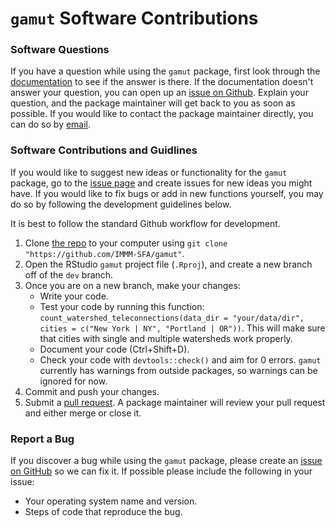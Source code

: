 # `gamut` Software Contributions

[repository]: https://github.com/IMMM-SFA/gamut
[issues]: https://github.com/IMMM-SFA/gamut/issues
[new_issue]: https://github.com/IMMM-SFA/gamut/issues/new
[readme]: https://github.com/IMMM-SFA/gamut#readme
[email]: kristian.nelson@pnnl.gov


### Software Questions

If you have a question while using the `gamut` package, first look through the [documentation][readme] to see if the answer is there. If the documentation doesn't answer your question, you can open up an [issue on Github][new_issue]. Explain your question, and the package maintainer will get back to you as soon as possible. If you would like to contact the package maintainer directly, you can do so by [email][email].

### Software Contributions and Guidlines

If you would like to suggest new ideas or functionality for the `gamut` package, go to the [issue page][issues] and create issues for new ideas you might have. If you would like to fix bugs or add in new functions yourself, you may do so by following the development guidelines below.

It is best to follow the standard Github workflow for development.

1. Clone [the repo][repository] to your computer using `git clone "https://github.com/IMMM-SFA/gamut"`. 
2. Open the RStudio `gamut` project file (`.Rproj`), and create a new branch off of the `dev` branch.
3. Once you are on a new branch, make your changes:
    * Write your code.
    * Test your code by running this function: `count_watershed_teleconnections(data_dir = "your/data/dir", cities = c("New York | NY", "Portland | OR"))`. This will make sure that cities with single and multiple watersheds work properly. 
    * Document your code (Ctrl+Shift+D).
    * Check your code with `devtools::check()` and aim for 0 errors. `gamut` currently has warnings from outside packages, so warnings can be ignored for now. 
5. Commit and push your changes.
6. Submit a [pull request](https://github.com/IMMM-SFA/gamut/pulls). A package maintainer will review your pull request and either merge or close it. 

### Report a Bug

If you discover a bug while using the `gamut` package, please create an [issue on GitHub][new_issue] so we can fix it. If possible please include the following in your issue:

* Your operating system name and version.
* Steps of code that reproduce the bug.
